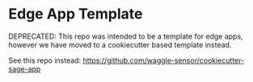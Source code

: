 # Edge App Template

DEPRECATED: This repo was intended to be a template for edge apps, however we have moved to a cookiecutter based template instead.

See this repo instead: https://github.com/waggle-sensor/cookiecutter-sage-app

